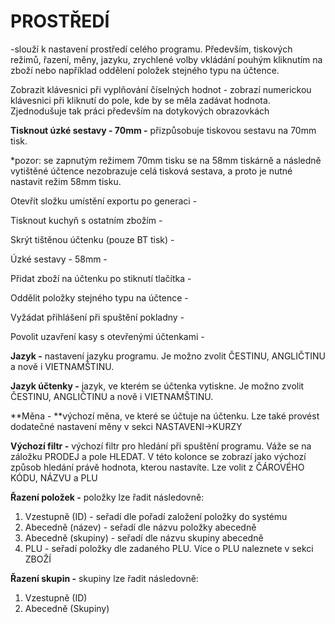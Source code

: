 # PROSTŘEDÍ

-slouží k nastavení prostředí celého programu. Především, tiskových režimů, řazení, měny, jazyku, zrychlené volby vkládání pouhým kliknutím na zboží nebo například oddělení položek  stejného typu na účtence.



Zobrazit klávesnici při vyplňování číselných hodnot - zobrazí numerickou klávesnici při kliknutí do pole, kde by se měla zadávat hodnota. Zjednodušuje tak práci především na dotykových obrazovkách

**Tisknout úzké sestavy - 70mm -** přizpůsobuje tiskovou sestavu na 70mm tisk. 

\*pozor: se zapnutým režimem 70mm tisku se na 58mm tiskárně a následně vytištěné účtence nezobrazuje celá tisková sestava, a proto je nutné nastavit režim 58mm tisku.

Otevřít složku umístění exportu po generaci - 

Tisknout kuchyň s ostatním zbožím - 

Skrýt tištěnou účtenku \(pouze BT tisk\) - 

Úzké sestavy  - 58mm - 

Přidat zboží na účtenku po stiknutí tlačítka - 

Oddělit položky stejného typu na účtence - 

Vyžádat přihlášení při spuštění pokladny - 

Povolit uzavření kasy s otevřenými účtenkami - 



**Jazyk -** nastavení jazyku programu. Je možno zvolit ČESTINU, ANGLIČTINU a nově i VIETNAMŠTINU.

**Jazyk účtenky -** jazyk, ve kterém se účtenka vytiskne. Je možno zvolit ČESTINU, ANGLIČTINU a nově i VIETNAMŠTINU.

**Měna - **výchozí měna, ve které se účtuje na účtenku. Lze také provést dodatečné nastavení měny v sekci NASTAVENI-&gt;KURZY

**Výchozí filtr -** výchozí filtr pro hledání při spuštění programu. Váže se na záložku PRODEJ a pole HLEDAT. V této kolonce se zobrazí jako výchozí způsob hledání právě hodnota, kterou nastavíte. Lze volit z ČÁROVÉHO KÓDU, NÁZVU a PLU

**Řazení položek -** položky lze řadit následovně:

1. Vzestupně \(ID\) - seřadí dle pořadí založení položky do systému
2. Abecedně \(název\) - seřadí dle názvu položky abecedně
3. Abecedně \(skupiny\) - seřadí dle názvu skupiny abecedně
4. PLU - seřadí položky dle zadaného PLU. Více o PLU naleznete v sekci ZBOŽÍ

**Řazení skupin -** skupiny lze řadit následovně:

1. Vzestupně \(ID\)
2. Abecedně \(Skupiny\)



